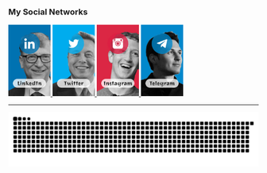 ### My Social Networks

<a href="https://www.linkedin.com/in/effati78" target="_blank">
<img src="https://github.com/effati78/effati78/blob/main/l.jpg" alt="linkedin" width="85">
</a>

<a href="https://twitter.com/effati78" target="_blank">
<img src="https://github.com/effati78/effati78/blob/main/t.jpg" alt="twitter" width="85">
</a>

<a href="https://www.instagram.com/effati78/" target="_blank">
<img src="https://github.com/effati78/effati78/blob/main/i.jpg" alt="instagram" width="85">
</a>

<a href="https://t.me/effati78" target="_blank">
<img src="https://github.com/effati78/effati78/blob/main/g.jpg" alt="telegram" width="85">
</a>

<hr>

<div align="center">

![snake gif](https://github.com/effati78/effati78/blob/output/github-contribution-grid-snake.svg#gh-dark-mode-only)

</div>
